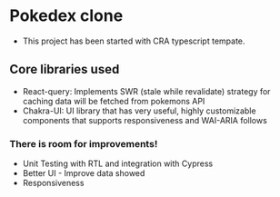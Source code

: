 # Pokedex clone

- This project has been started with CRA typescript tempate.

## Core libraries used

- React-query: Implements SWR (stale while revalidate) strategy for caching data will be fetched from pokemons API
- Chakra-UI: UI library that has very useful, highly customizable components that supports responsiveness and WAI-ARIA follows

### There is room for improvements!

- Unit Testing with RTL and integration with Cypress
- Better UI - Improve data showed
- Responsiveness
